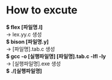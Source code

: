 # How to excute 
__$ flex [파일명.l]__ <br>
-> lex.yy.c 생성 <br>
__$ bison [파일명.y]__ <br>
-> [파일명].tab.c 생성 <br>
__$ gcc -o [실행파일명] [파일명].tab.c -lfl -ly__ <br>
-> [실행파일명].exe 생성 <br>
__$ ./[실행파일명]__ <br>
